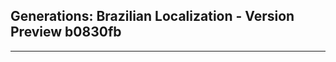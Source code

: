 ## Generations: Brazilian Localization - Version Preview b0830fb 
--------------------------------------------------------------------------------------------------